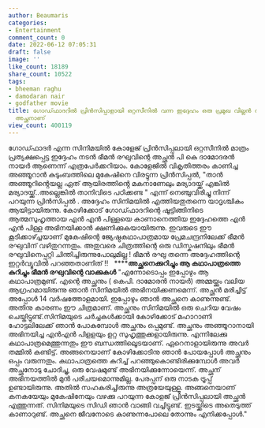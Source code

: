```yaml
---
author: Beaumaris
categories:
- Entertainment
comment_count: 0
date: 2022-06-12 07:05:31
draft: false
image: ''
like_count: 18189
share_count: 10522
tags:
- bheeman raghu
- damodaran nair
- godfather movie
title: ഗോഡ്ഫാദറിൽ പ്രിൻസിപ്പാളായി ഒറ്റസീനിൽ വന്ന ഇദ്ദേഹം ഒരു പ്രമുഖ വില്ലൻ നടന്റെ
  അച്ഛനാണ്
view_count: 400119
---
```


ഗോഡ്ഫാദർ എന്ന സിനിമയിൽ കോളേജ്‌ പ്രിൻസിപ്പലായി ഒറ്റസീനിൽ മാത്രം പ്രത്യക്ഷപ്പെട്ട ഇദ്ദേഹം നടൻ ഭീമൻ രഘുവിന്റെ അച്ഛൻ പി കെ ദാമോദരൻ നായർ ആണെന്ന് എത്രപേർക്കറിയാം. കോളേജിൽ വികൃതിത്തരം കാണിച്ച അഞ്ഞൂറാൻ കുടുംബത്തിലെ മുകേഷിനെ വിരട്ടുന്ന പ്രിൻസിപ്പൽ, "താൻ അഞ്ഞൂറിൻ്റെയല്ല ഏത് ആയിരത്തിൻ്റെ മകനാണേലും മര്യാദയ്ക്ക് എങ്കിൽ മര്യാദയ്ക്ക്..അല്ലെങ്കിൽ താനിവിടെ പഠിക്കണ്ട " എന്ന് നെഞ്ചുവിരിച്ചു നിന്ന് പറയുന്ന പ്രിൻസിപ്പൽ . അദ്ദേഹം സിനിമയിൽ എത്തിയതുതന്നെ യാദൃശ്ചികം ആയിട്ടായിരുന്നു. കോഴിക്കോട്‌ ഗോഡ്ഫാദറിന്റെ ഷൂട്ടിങ്ങിനിടെ ആത്മസുഹൃത്തായ എൻ എൻ പിള്ളയെ കാണാനെത്തിയ ഇദ്ദേഹത്തെ എൻ എൻ പിള്ള അഭിനയിക്കാൻ ക്ഷണിക്കുകയായിരുന്നു. ഇവരുടെ ഈ കൂടിക്കാഴ്ച്ചയാണ്‌ മുകേഷിന്റെ ജ്യേഷ്ഠകഥാപാത്രമായ പ്രേമചന്ദ്രനിലേക്ക്‌ ഭീമൻ രഘുവിന്‌ വഴിതുറന്നതും. അതുവരെ ചിത്രത്തിന്റെ ഒരു ഡിസ്കഷനിലും ഭീമൻ രഘുവിനെപ്പറ്റി ചിന്തിച്ചിരുന്നുപോലുമില്ല ! ഭീമൻ രഘു തന്നെ അദ്ദേഹത്തിന്റെ ഇറ്റർവ്യൂവിൽ പറഞ്ഞതാണിത്‌ !! &nbsp; ******അച്ഛനെക്കുറിച്ചും ആ കഥാപാത്രത്തെ കുറിച്ചും ഭീമൻ രഘുവിന്റെ വാക്കുകൾ** "എന്നോടൊപ്പം ഇപ്പോഴും ആ കഥാപാത്രമുണ്ട്. എന്റെ അച്ഛനും ( കെപി. ദാമോരൻ നായർ) അമ്മയ്ക്കും വലിയ ആഗ്രഹമായിരുന്നു ഞാൻ സിനിമയിൽ അഭിനയിക്കണമെന്ന്. അച്ഛൻ മരിച്ചിട്ട് അപ്പോൾ 14 വർഷത്തോളമായി. ഇപ്പോഴും ഞാൻ അച്ഛനെ കാണുന്നുണ്ട്. അതിനു കാരണം ഈ ചിത്രമാണ്. അച്ഛനും സിനിമയിൽ ഒരു ചെറിയ വേഷം ചെയ്തിട്ടുണ്ട്.സിനിമയുടെ ചർച്ചകൾക്കായി കോഴിക്കോട് മഹാറാണി ഹോട്ടലിലേക്ക് ഞാൻ പോകുമ്പോൾ‌ അച്ഛനും ഒപ്പമുണ്ട്. അച്ഛനും അഞ്ഞൂറാനായി അഭിനയിച്ച എൻഎൻ പിളളയും ഉറ്റ സുഹൃത്തുക്കളായിരുന്നു. എന്നിലേക്കു കഥാപാത്രമെത്തുന്നതും ഈ ബന്ധത്തിലൂെടയാണ്. ഏറെനാളായിരുന്നു അവർ തമ്മിൽ കണ്ടിട്ട്. അങ്ങനെയാണ് കോഴിക്കോടിനു ഞാൻ പോയപ്പോൾ‌ അച്ഛനും ഒപ്പം വരുന്നതും. കഥാപാത്രത്തെ കുറിച്ച് പറ‍ഞ്ഞുകൊണ്ടിരിക്കുമ്പോൾ അവർ അച്ഛനോടു ചോദിച്ചു, ഒരു വേഷമുണ്ട് അഭിനയിക്കുന്നോയെന്ന്. അച്ഛന് അഭിനയത്തിൽ മുൻ പരിചയമൊന്നുമില്ല. പേരപ്പന് ഒരു നാടക ട്രൂപ്പ് ഉണ്ടായിരുന്നു. അതിൽ സഹകരിച്ചിരുന്നു അത്രയേയുള്ളൂ. അങ്ങനെയാണ് കനകയേയും മുകേഷിനേയും വഴക്കു പ‌റയുന്ന കോളജ് പ്രിൻസിപ്പലായി അച്ഛൻ എത്തുന്നത്. സിനിമയുടെ സിഡി ഞാൻ വാങ്ങി വച്ചിട്ടുണ്ട്. ഇടയ്ക്കിടെ അതെടുത്ത് കാണാറുണ്ട്. അച്ഛനെ ജീവനോടെ കാണുന്നപോലെ തോന്നും എനിക്കപ്പോൾ."